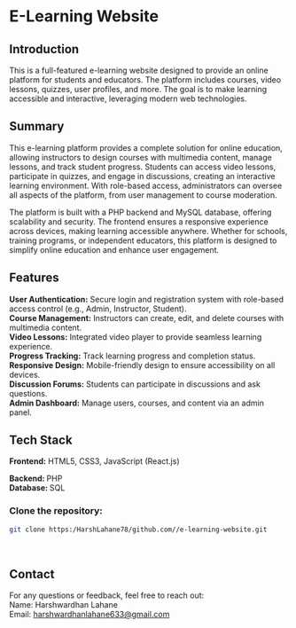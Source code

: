 <h1>E-Learning Website</h1> 
<h2>Introduction</h2>
This is a full-featured e-learning website designed to provide an online platform for students and educators. The platform includes courses, video lessons, quizzes, user profiles, and more. The goal is to make learning accessible and interactive, leveraging modern web technologies.<br>
<h2>Summary</h2>
This e-learning platform provides a complete solution for online education, allowing instructors to design courses with multimedia content, manage lessons, and track student progress. Students can access video lessons, participate in quizzes, and engage in discussions, creating an interactive learning environment. With role-based access, administrators can oversee all aspects of the platform, from user management to course moderation.<br>

The platform is built with a PHP backend and MySQL database, offering scalability and security. The frontend ensures a responsive experience across devices, making learning accessible anywhere. Whether for schools, training programs, or independent educators, this platform is designed to simplify online education and enhance user engagement.

<h2>Features</h2>
<b>User Authentication:</b> Secure login and registration system with role-based access control (e.g., Admin, Instructor, Student).<br>
<b>Course Management:</b> Instructors can create, edit, and delete courses with multimedia content.<br>
<b>Video Lessons:</b> Integrated video player to provide seamless learning experience.<br>
<b>Progress Tracking:</b> Track learning progress and completion status.<br>
<b>Responsive Design:</b> Mobile-friendly design to ensure accessibility on all devices.<br>
<b>Discussion Forums:</b> Students can participate in discussions and ask questions.<br>
<b>Admin Dashboard:</b> Manage users, courses, and content via an admin panel.<br>
<h2>Tech Stack</h2>
<b>Frontend:</b> HTML5, CSS3, JavaScript (React.js)<br>

<b>Backend: </b>PHP<br>
<b>Database: </b>SQL<br>

<h3><b>Clone the repository:</b></h3>

```bash
git clone https:/HarshLahane78/github.com//e-learning-website.git
```
<br>

<h2>Contact</h2>
For any questions or feedback, feel free to reach out:
<br>
Name: Harshwardhan Lahane<br>
Email: <a href="mailto:harshwardhanlahane633@gmail.com">harshwardhanlahane633@gmail.com</a>



